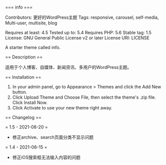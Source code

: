 === info ===

Contributors: 更好的WordPress主题
Tags: responsive, carousel, self-media, Multi-user, multisite, blog

Requires at least: 4.5
Tested up to: 5.4
Requires PHP: 5.6
Stable tag: 1.5
License: GNU General Public License v2 or later
License URI: LICENSE

A starter theme called info.

== Description ==

适用于个人博客、自媒体、新闻资讯、多用户的WordPress主题。

== Installation ==

1. In your admin panel, go to Appearance > Themes and click the Add New button.
2. Click Upload Theme and Choose File, then select the theme's .zip file. Click Install Now.
3. Click Activate to use your new theme right away.

== Changelog ==

= 1.5 - 2021-08-20 =
* 修正archive、search页面分类不显示问题

= 1.4 - 2021-06-15 =
* 修正iOS搜索框无法输入内容的问题
